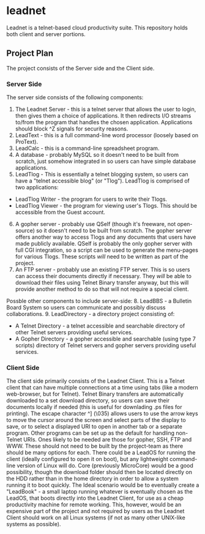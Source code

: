 # leadnet
Leadnet is a telnet-based cloud productivity suite.  This repository holds both client and server portions.

## Project Plan
The project consists of the Server side and the Client side.
### Server Side
The server side consists of the following components:
1. The Leadnet Server - this is a telnet server that allows the user to login, then gives them a choice of applications.  It then redirects I/O streams to/from the program that handles the chosen application.  Applications should block ^Z signals for security reasons.
2. LeadText - this is a full command-line word processor (loosely based on ProText).
3. LeadCalc - this is a command-line spreadsheet program.
4. A database - probably MySQL so it doesn't need to be built from scratch, just somehow integrated in so users can have simple database applications.
5. LeadTlog - This is essentially a telnet blogging system, so users can have a "telnet accessible blog" (or "Tlog").  LeadTlog is comprised of two applications:
  * LeadTlog Writer - the program for users to write their Tlogs.
  * LeadTlog Viewer - the program for viewing user's Tlogs.  This should be accessible from the Guest account.
6. A gopher server - probably use QSelf (though it's freeware, not open-source) so it doesn't need to be built from scratch.  The gopher server offers another way to access Tlogs and any documents that users have made publicly available.  QSelf is probably the only gopher server with full CGI integration, so a script can be used to generate the menu-pages for various Tlogs.  These scripts *will* need to be written as part of the project.
7. An FTP server - probably use an existing FTP server.  This is so users can access their documents directly if necessary.  They *will* be able to download their files using Telnet Binary transfer anyway, but this will provide another method to do so that will not require a special client.

Possble other components to include server-side:
8. LeadBBS - a Bulletin Board System so users can communicate and possibly discuss collaborations.
9. LeadDirectory - a directory project consisting of:
  * A Telnet Directory - a telnet accessible and searchable directory of other Telnet servers providing useful services.
  * A Gopher Directory - a gopher accessible and searchable (using type 7 scripts) directory of Telnet servers and gopher servers providing useful services.

### Client Side
The client side primarily consists of the Leadnet Client.  This is a Telnet client that can have multiple connections at a time using tabs (like a modern web-browser, but for Telnet).  Telnet Binary transfers are automatically downloaded to a set download directory, so users can save their documents locally if needed (this is useful for downlading .ps files for printing).  The escape character ^] (\035) allows users to use the arrow keys to move the cursor around the screen and select parts of the display to save, or to select a displayed URI to open in another tab or a separate program.  Other programs can be set up as the default for handling non-Telnet URIs.  Ones likely to be needed are those for gopher, SSH, FTP and WWW.  These should not need to be built by the project-team as there should be many options for each.
There could be a LeadOS for running the client (ideally configured to open it on boot), but any lightweight command-line version of Linux will do.  Core (previously MicroCore) would be a good possibility, though the download folder should then be located directly on the HDD rather than in the home directory in order to allow a system running it to boot quickly.
The Ideal scenario would be to eventually create a "LeadBook" - a small laptop running whatever is eventually chosen as the LeadOS, that boots directly into the Leadnet Client, for use as a cheap productivity machine for remote working.  This, however, would be an expensive part of the project and not required by users as the Leadnet Client should work on all Linux systems (if not as many other UNIX-like systems as possible).
